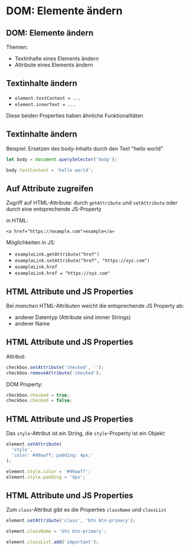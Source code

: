 # DOM: Elemente ändern

## DOM: Elemente ändern

Themen:

- Textinhalte eines Elements ändern
- Attribute eines Elements ändern

## Textinhalte ändern

- `element.textContent = ...`
- `element.innerText = ...`

Diese beiden Properties haben ähnliche Funktionalitäten

## Textinhalte ändern

Beispiel: Ersetzen des body-Inhalts durch den Text "hello world"

```js
let body = document.querySelector('body');

body.textContent = 'hello world';
```

## Auf Attribute zugreifen

Zugriff auf HTML-Attribute: durch `getAttribute` und `setAttribute` oder durch eine entsprechende JS-Property

in HTML:

`<a href="https://example.com">example</a>`

Möglichkeiten in JS:

- `exampleLink.getAttribute("href")`
- `exampleLink.setAttribute("href", "https://xyz.com")`
- `exampleLink.href`
- `exampleLink.href = "https://xyz.com"`

## HTML Attribute und JS Properties

Bei _manchen_ HTML-Attributen weicht die entsprechende JS Property ab:

- anderer Datentyp (Attribute sind immer Strings)
- anderer Name

## HTML Attribute und JS Properties

Attribut:

```js
checkbox.setAttribute('checked', '');
checkbox.removeAttribute('checked');
```

DOM Property:

```js
checkbox.checked = true;
checkbox.checked = false;
```

## HTML Attribute und JS Properties

Das `style`-Attribut ist ein String, die `style`-Property ist ein Objekt:

```js
element.setAttribute(
  'style',
  'color: #99aaff; padding: 4px;'
);
```

```js
element.style.color = '#99aaff';
element.style.padding = '4px';
```

## HTML Attribute und JS Properties

Zum `class`-Attribut gibt es die Properties `className` und `classList`

```js
element.setAttribute('class', 'btn btn-primary');
```

```js
element.className = 'btn btn-primary';

element.classList.add('important');
```
